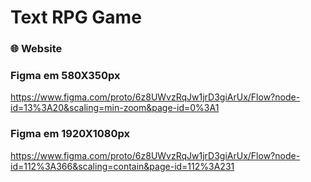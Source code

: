 # Text RPG Game

### 🌐 Website

### Figma em 580X350px 
<a href="https://www.figma.com/proto/6z8UWvzRqJw1jrD3giArUx/Flow?node-id=13%3A20&scaling=min-zoom&page-id=0%3A1">https://www.figma.com/proto/6z8UWvzRqJw1jrD3giArUx/Flow?node-id=13%3A20&scaling=min-zoom&page-id=0%3A1</a>

### Figma em 1920X1080px
<a href="hhttps://www.figma.com/proto/6z8UWvzRqJw1jrD3giArUx/Flow?node-id=112%3A366&scaling=contain&page-id=112%3A231">https://www.figma.com/proto/6z8UWvzRqJw1jrD3giArUx/Flow?node-id=112%3A366&scaling=contain&page-id=112%3A231</a>


